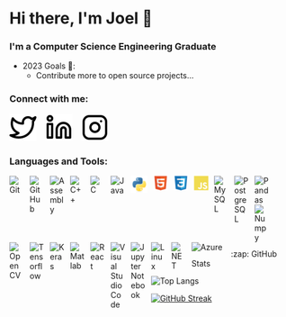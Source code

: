 # Hi there, I'm Joel 👋 

### I'm a Computer Science Engineering Graduate

-  2023 Goals 🥅: 
   - Contribute more to open source projects...
 

### Connect with me:


[![website](./img/twitter-light.svg)](https://twitter.com/joeljoeljohn#gh-dark-mode-only)
&nbsp;&nbsp;
[![website](./img/linkedin-light.svg)](https://linkedin.com/in/joel-john-42a17156#gh-dark-mode-only)
&nbsp;&nbsp;
[![website](./img/instagram-light.svg)](https://instagram.com/joel_john_135#gh-dark-mode-only)

### Languages and Tools:



<img align="left" alt="Git" width="26px" src="https://cdn.jsdelivr.net/gh/devicons/devicon/icons/git/git-original.svg" style="padding-right:10px;" />
<img align="left" alt="GitHub" width="26px" src="https://www.svgrepo.com/show/512317/github-142.svg" style="padding-right:10px;" />
<img align="left" alt="Assembly" width="26px" src="https://www.pngkey.com/png/detail/479-4794953_assembly-x86-x86-icon.png" style="padding-right:10px;" />
<img align="left" alt="C++" width="26px" src="https://cdn.jsdelivr.net/gh/devicons/devicon/icons/cplusplus/cplusplus-original.svg" style="padding-right:10px;" />
<img align="left" alt="C" width="26px" src="https://cdn.jsdelivr.net/gh/devicons/devicon/icons/c/c-original.svg" style="padding-right:10px;" />
<img align="left" alt="Java" width="26px" src="https://cdn.jsdelivr.net/gh/devicons/devicon/icons/java/java-original.svg" style="padding-right:10px;" />
<img align="left" alt="Python" width="30px" src="https://raw.githubusercontent.com/devicons/devicon/master/icons/python/python-original.svg" style="padding-right:10px;" />
<img align="left" alt="HTML" width="26px" src="https://raw.githubusercontent.com/devicons/devicon/master/icons/html5/html5-original.svg" style="padding-right:10px;" />
<img align="left" alt="CSS" width="26px" src="https://raw.githubusercontent.com/devicons/devicon/master/icons/css3/css3-original.svg" style="padding-right:10px;" />
<img align="left" alt="JavaScript" width="26px" src="https://raw.githubusercontent.com/devicons/devicon/master/icons/javascript/javascript-plain.svg" style="padding-right:10px;" />
<img align="left" alt="MySQL" width="26px" src="https://cdn.jsdelivr.net/gh/devicons/devicon/icons/mysql/mysql-original.svg" style="padding-right:10px;" />
<img align="left" alt="PostgreSQL" width="26px" src="https://www.svgrepo.com/show/354200/postgresql.svg" style="padding-right:10px;" />
<img align="left" alt="Pandas" width="26px" src="https://upload.wikimedia.org/wikipedia/commons/2/22/Pandas_mark.svg" style="padding-right:10px;" />
<img align="left" alt="Numpy" width="26px" src="https://www.svgrepo.com/show/354127/numpy.svg" style="padding-right:10px;" />
<img align="left" alt="OpenCV" width="26px" src="https://www.svgrepo.com/show/354139/opencv.svg" style="padding-right:10px;" />
<img align="left" alt="Tensorflow" width="26px" src="https://www.svgrepo.com/show/354440/tensorflow.svg" style="padding-right:10px;" />
<img align="left" alt="Keras" width="26px" src="https://upload.wikimedia.org/wikipedia/commons/a/ae/Keras_logo.svg" style="padding-right:10px;" />
<img align="left" alt="Matlab" width="26px" src="https://www.svgrepo.com/show/373830/matlab.svg" style="padding-right:10px;" />
<br />

&nbsp;&nbsp;

<img align="left" alt="React" width="26px" src="https://www.svgrepo.com/show/452092/react.svg" style="padding-right:10px;" />
<img align="left" alt="Visual Studio Code" width="26px" src="https://www.svgrepo.com/show/354522/visual-studio-code.svg" style="padding-right:10px;" />
<img align="left" alt="Jupyter Notebook" width="26px" src="https://www.svgrepo.com/show/353949/jupyter.svg" style="padding-right:10px;" />
<img align="left" alt="Linux" width="26px" src="https://www.svgrepo.com/show/448236/linux.svg" style="padding-right:10px;" />
<img align="left" alt="NET" width="26px" src="https://upload.wikimedia.org/wikipedia/commons/thumb/e/ee/.NET_Core_Logo.svg/1200px-.NET_Core_Logo.svg.png" style="padding-right:10px;" />
<img align="left" alt="Azure" width="60px" src="https://upload.wikimedia.org/wikipedia/commons/thumb/a/a8/Microsoft_Azure_Logo.svg/1024px-Microsoft_Azure_Logo.svg.png" style="padding-right:10px;" />
<br />
<br />
<br />
<br />

<summary>:zap: GitHub Stats</summary>

![Top Langs](https://github-readme-stats.vercel.app/api/top-langs/?username=joeljohn135)

[![GitHub Streak](http://github-readme-streak-stats.herokuapp.com?user=joeljohn135&theme=ayu-mirage&date_format=M%20j%5B%2C%20Y%5D)](https://git.io/streak-stats)
  




[twitter]: https://twitter.com/joeljoeljohn
[instagram]: https://www.instagram.com/joel_john_135/
[linkedin]: https://www.linkedin.com/in/joel-john-42a17156/

